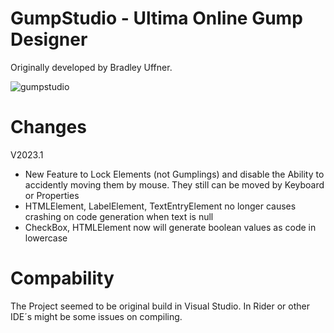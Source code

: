 
# GumpStudio - Ultima Online Gump Designer

Originally developed by Bradley Uffner.

![gumpstudio](https://user-images.githubusercontent.com/6239195/62419279-0d4a0e80-b6af-11e9-8448-acbdbba37910.png)

# Changes

V2023.1

* New Feature to Lock Elements (not Gumplings) and disable the Ability to accidently moving them by mouse. They still can be moved by Keyboard or Properties
* HTMLElement, LabelElement, TextEntryElement no longer causes crashing on code generation when text is null
* CheckBox, HTMLElement now will generate boolean values as code in lowercase

# Compability

The Project seemed to be original build in Visual Studio. In Rider or other IDE´s might be some issues on compiling.
